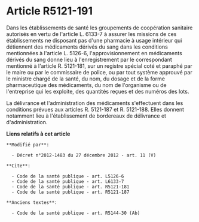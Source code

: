 # Article R5121-191

Dans les établissements de santé les groupements de coopération sanitaire autorisés en vertu de l'article L. 6133-7 à assurer
les missions de ces établissements ne disposant pas d'une pharmacie à usage intérieur qui détiennent des médicaments dérivés
du sang dans les conditions mentionnées à l'article L. 5126-6, l'approvisionnement en médicaments dérivés du sang donne lieu
à l'enregistrement par le correspondant mentionné à l'article R. 5121-181, sur un registre spécial coté et paraphé par le
maire ou par le commissaire de police, ou par tout système approuvé par le ministre chargé de la santé, du nom, du dosage et
de la forme pharmaceutique des médicaments, du nom de l'organisme ou de l'entreprise qui les exploite, des quantités reçues
et des numéros des lots. 

La délivrance et l'administration des médicaments s'effectuent dans les conditions prévues aux articles R. 5121-187 et R.
5121-188. Elles donnent notamment lieu à l'établissement de bordereaux de délivrance et d'administration.

**Liens relatifs à cet article**

	**Modifié par**:

	  - Décret n°2012-1483 du 27 décembre 2012 - art. 11 (V)

	**Cite**:

	  - Code de la santé publique - art. L5126-6
	  - Code de la santé publique - art. L6133-7
	  - Code de la santé publique - art. R5121-181
	  - Code de la santé publique - art. R5121-187

	**Anciens textes**:

	  - Code de la santé publique - art. R5144-30 (Ab)
